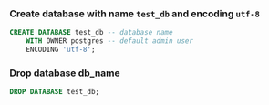 ### Create database with name `test_db` and encoding `utf-8`
```sql
CREATE DATABASE test_db -- database name 
    WITH OWNER postgres -- default admin user
    ENCODING 'utf-8';

```

### Drop database db_name
```sql
DROP DATABASE test_db;
```
